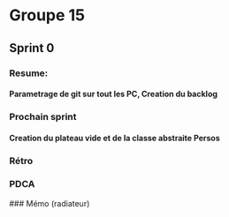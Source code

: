 # Groupe 15

## Sprint 0 

### Resume:
#### Parametrage de git sur tout les PC, Creation du backlog

### Prochain sprint 
#### Creation du plateau vide et de la classe abstraite Persos

### Rétro

### PDCA

### Mémo (radiateur) 